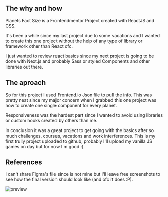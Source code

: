 ## The why and how
Planets Fact Size is a Frontendmentor Project created with ReactJS and CSS.

It's been a while since my last project due to some vacations and I wanted to create this one project without the help of any type of library or framework other than React ofc.

I just wanted to review react basics since my next project is going to be done with Next.js and probably Sass or styled Components and other libraries out there.

## The aproach
So for this project I used Frontend.io Json file to pull the info. This was pretty neat since my major concern when I grabbed this one project was how to create one single component for every planet. 

Responsiveness was the hardest part since I wanted to avoid using libraries or custom hooks created by others than me.

In conclusion it was a great project to get going with the basics after so much challenges, courses, vacations and work interferences. This is my first trully project uploaded to github, probably I'll upload my vanilla JS games on day but for now I'm good :).

## References
I can't share Figma's file since is not mine but I'll leave free screenshots to see how the final version should look like (and ofc it does :P).

![preview](https://user-images.githubusercontent.com/101018458/221227542-2823036e-2dc0-42fa-8722-035d94553647.jpg)
